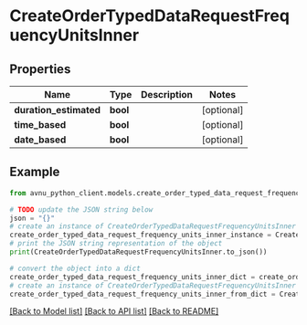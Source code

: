 # CreateOrderTypedDataRequestFrequencyUnitsInner


## Properties

Name | Type | Description | Notes
------------ | ------------- | ------------- | -------------
**duration_estimated** | **bool** |  | [optional] 
**time_based** | **bool** |  | [optional] 
**date_based** | **bool** |  | [optional] 

## Example

```python
from avnu_python_client.models.create_order_typed_data_request_frequency_units_inner import CreateOrderTypedDataRequestFrequencyUnitsInner

# TODO update the JSON string below
json = "{}"
# create an instance of CreateOrderTypedDataRequestFrequencyUnitsInner from a JSON string
create_order_typed_data_request_frequency_units_inner_instance = CreateOrderTypedDataRequestFrequencyUnitsInner.from_json(json)
# print the JSON string representation of the object
print(CreateOrderTypedDataRequestFrequencyUnitsInner.to_json())

# convert the object into a dict
create_order_typed_data_request_frequency_units_inner_dict = create_order_typed_data_request_frequency_units_inner_instance.to_dict()
# create an instance of CreateOrderTypedDataRequestFrequencyUnitsInner from a dict
create_order_typed_data_request_frequency_units_inner_from_dict = CreateOrderTypedDataRequestFrequencyUnitsInner.from_dict(create_order_typed_data_request_frequency_units_inner_dict)
```
[[Back to Model list]](../README.md#documentation-for-models) [[Back to API list]](../README.md#documentation-for-api-endpoints) [[Back to README]](../README.md)



